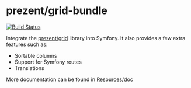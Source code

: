 prezent/grid-bundle
===================

[![Build Status](https://travis-ci.org/Prezent/prezent-grid-bundle.svg?branch=master)](https://travis-ci.org/Prezent/prezent-grid-bundle)

Integrate the [prezent/grid](https://github.com/Prezent/prezent-grid) library into Symfony. It also provides a few extra
features such as:

* Sortable columns
* Support for Symfony routes
* Translations

More documentation can be found in [Resources/doc](Resources/doc/index.md)
